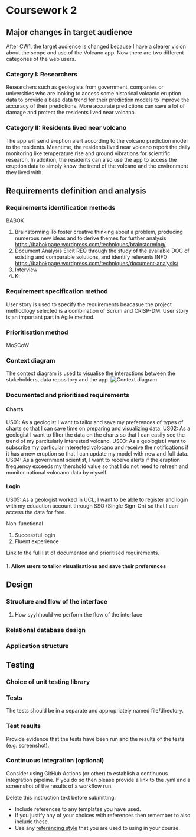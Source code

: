# Coursework 2

## Major changes in target audience
After CW1, the target audience is changed because I have a clearer vision about the scope and use of the Volcano app. Now there are two different categories of the web users.
### Category I: Researchers
Researchers such as geologists from government, companies or universities who are looking to access some historical volcanic eruption data to provide a base data trend for their prediction models to improve the accuracy of their predictions. More accurate predictions can save a lot of damage and protect the residents lived near volcano.

### Category II: Residents lived near volcano
The app will send eruption alert according to the volcano prediction model to the residents. Meantime, the residents lived near volcano report the daily monitoring like temperature rise and ground vibrations for scientific research. In addition, the residents can also use the app to access the eruption data to simply know the trend of the volcano and the environment they lived with.

## Requirements definition and analysis
### Requirements identification methods
BABOK

1. Brainstorming
  To foster creative thinking about a problem, producing numerous new ideas and to derive themes for further analysis
  https://babokpage.wordpress.com/techniques/brainstorming/
2. Document Analysis
  Elicit REQ through the study of the available DOC of existing and comparable solutions, and identify relevants INFO
  https://babokpage.wordpress.com/techniques/document-analysis/
3. Interview
4. Ki

### Requirement specification method
User story is used to specify the requirements beacasue the project methodlogy selected is a combination of Scrum and CRISP-DM. User story is an important part in Agile method.
### Prioritisation method
MoSCoW

### Context diagram
The context diagram is used to visualise the interactions between the stakeholders, data repository and the app.
![Context diagram](https://github.com/ucl-comp0035/coursework-1-Longfei-CLF/blob/d658c8cbc75b3b0ec1ecf63c1d4082a85a26c827/images/Context%20diagram.png)
### Documented and prioritised requirements


#### Charts
US01: As a geologist I want to tailor and save my preferences of types of charts so that I can save time on preparing and visualizing data.
US02: As a geologist I want to filter the data on the charts so that I can easily see the trend of my parcitularly interested volcano.
US03: As a geologist I want to subscribe my particular interested volocano and receive the notifications if it has a new eruption so that I can update my model with new and full data.
US04: As a government scientist, I want to receive alerts if the eruption frequency exceeds my thershold value so that I do not need to refresh and monitor national volocano data by myself.

#### Login
US05: As a geologist worked in UCL, I want to be able to register and login with my eduaction account through SSO (Single Sign-On) so that I can access the data for free.


Non-functional
1. Successful login
2. Fluent experience

Link to the full list of documented and prioritised requirements.

#### 1. Allow users to tailor visualisations and save their preferences


## Design
### Structure and flow of the interface
1. How syyhhould we perform the flow of the interface

### Relational database design

### Application structure


## Testing
### Choice of unit testing library

### Tests
The tests should be in a separate and appropriately named file/directory.

### Test results
Provide evidence that the tests have been run and the results of the tests (e.g. screenshot).

### Continuous integration (optional)
Consider using GitHub Actions (or other) to establish a continuous integration pipeline. If you do so then please provide a link to the .yml and a screenshot of the results of a workflow run.


Delete this instruction text before submitting:

- Include references to any templates you have used.
- If you justify any of your choices with references then remember to also include these.
- Use any [referencing style](https://library-guides.ucl.ac.uk/referencing-plagiarism/referencing-styles) that you are
  used to using in your course.
